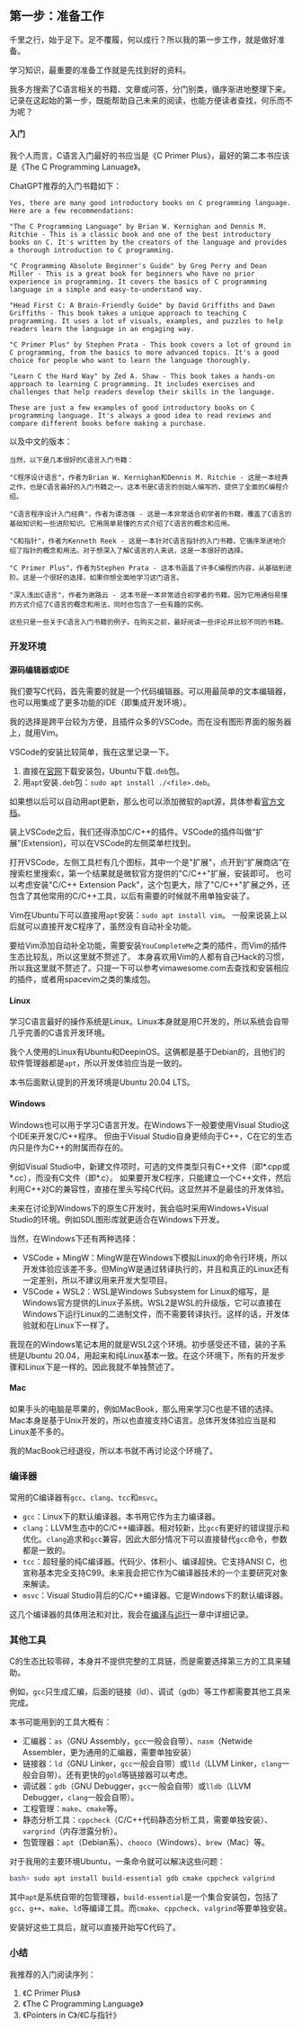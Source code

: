 ## 第一步：准备工作

千里之行，始于足下。足不覆履，何以成行？所以我的第一步工作，就是做好准备。

学习知识，最重要的准备工作就是先找到好的资料。

我多方搜索了C语言相关的书籍、文章或问答，分门别类，循序渐进地整理下来。
记录在这起始的第一步，既能帮助自己未来的阅读，也能方便读者查找，何乐而不为呢？



#### 入门

我个人而言，C语言入门最好的书应当是《C Primer Plus》，最好的第二本书应该是《The C Programming Lanuage》。

ChatGPT推荐的入门书籍如下：

```
Yes, there are many good introductory books on C programming language. Here are a few recommendations:

"The C Programming Language" by Brian W. Kernighan and Dennis M. Ritchie - This is a classic book and one of the best introductory books on C. It's written by the creators of the language and provides a thorough introduction to C programming.

"C Programming Absolute Beginner's Guide" by Greg Perry and Dean Miller - This is a great book for beginners who have no prior experience in programming. It covers the basics of C programming language in a simple and easy-to-understand way.

"Head First C: A Brain-Friendly Guide" by David Griffiths and Dawn Griffiths - This book takes a unique approach to teaching C programming. It uses a lot of visuals, examples, and puzzles to help readers learn the language in an engaging way.

"C Primer Plus" by Stephen Prata - This book covers a lot of ground in C programming, from the basics to more advanced topics. It's a good choice for people who want to learn the language thoroughly.

"Learn C the Hard Way" by Zed A. Shaw - This book takes a hands-on approach to learning C programming. It includes exercises and challenges that help readers develop their skills in the language.

These are just a few examples of good introductory books on C programming language. It's always a good idea to read reviews and compare different books before making a purchase.
```

以及中文的版本：

```
当然，以下是几本很好的C语言入门书籍：

"C程序设计语言"，作者为Brian W. Kernighan和Dennis M. Ritchie - 这是一本经典之作，也是C语言最好的入门书籍之一。这本书是C语言的创始人编写的，提供了全面的C编程介绍。

"C语言程序设计入门经典"，作者为谭浩强 - 这是一本非常适合初学者的书籍，覆盖了C语言的基础知识和一些进阶知识。它用简单易懂的方式介绍了C语言的概念和应用。

"C和指针"，作者为Kenneth Reek - 这是一本针对C语言指针的入门书籍，它循序渐进地介绍了指针的概念和用法。对于想深入了解C语言的人来说，这是一本很好的选择。

"C Primer Plus"，作者为Stephen Prata - 这本书涵盖了许多C编程的内容，从基础到进阶。这是一个很好的选择，如果你想全面地学习这门语言。

"深入浅出C语言"，作者为谢路云 - 这本书是一本非常适合初学者的书籍，因为它用通俗易懂的方式介绍了C语言的概念和用法，同时也包含了一些有趣的实例。

这些只是一些关于C语言入门书籍的例子。在购买之前，最好阅读一些评论并比较不同的书籍。
```

### 开发环境

#### 源码编辑器或IDE

我们要写C代码，首先需要的就是一个代码编辑器。可以用最简单的文本编辑器，也可以用集成了更多功能的IDE（即集成开发环境）。

我的选择是跨平台较为方便，且插件众多的VSCode。而在没有图形界面的服务器上，就用Vim。

VSCode的安装比较简单，我在这里记录一下。

1. 直接在[官网](https://code.visualstudio.com/)下载安装包，Ubuntu下载`.deb`包。
2. 用`apt`安装`.deb`包：`sudo apt install ./<file>.deb`。

如果想以后可以自动用apt更新，那么也可以添加微软的apt源，具体参看[官方文档](https://code.visualstudio.com/docs/setup/linux)。

装上VSCode之后，我们还得添加C/C++的插件。VSCode的插件叫做“扩展”(Extension)，可以在VSCode的左侧菜单栏找到。

打开VSCode，左侧工具栏有几个图标，其中一个是"扩展"，点开到“扩展商店”在搜索栏里搜索`C`，第一个结果就是微软官方提供的"C/C++"扩展，安装即可。
也可以考虑安装"C/C++ Extension Pack"，这个包更大，除了"C/C++"扩展之外，还包含了其他常用的C/C++工具，以后有需要的时候就不用单独安装了。

Vim在Ubuntu下可以直接用`apt`安装：`sudo apt install vim`。
一般来说装上以后就可以直接开发C程序了，虽然没有自动补全功能。

要给Vim添加自动补全功能，需要安装`YouCompleteMe`之类的插件，而Vim的插件生态比较乱，所以这里就不赘述了。
本身喜欢用Vim的人都有自己Hack的习惯，所以我这里就不赘述了。只提一下可以参考vimawesome.com去查找和安装相应的插件，或者用spacevim之类的集成包。

#### Linux

学习C语言最好的操作系统是Linux。Linux本身就是用C开发的，所以系统会自带几乎完善的C语言开发环境。

我个人使用的Linux有Ubuntu和DeepinOS。这俩都是基于Debian的，且他们的软件管理器都是`apt`，所以开发体验应当是一致的。

本书后面默认提到的开发环境是Ubuntu 20.04 LTS。

#### Windows

Windows也可以用于学习C语言开发。在Windows下一般要使用Visual Studio这个IDE来开发C/C++程序。
但由于Visual Studio自身更倾向于C++，C在它的生态内只是作为C++的附属而存在的。

例如Visual Studio中，新建文件项时，可选的文件类型只有C++文件（即*.cpp或*.cc），而没有C文件（即*.c）。
如果要开发C程序，只能建立一个C++文件，然后利用C++对C的兼容性，直接在里头写纯C代码。这显然并不是最佳的开发体验。

未来在讨论到Windows下的原生C开发时，我会临时采用Windows+Visual Studio的环境。例如SDL图形库就更适合在Windows下开发。

当然，在Windows下还有两种选择：

- VSCode + MingW：MingW是在Windows下模拟Linux的命令行环境，所以开发体验应该差不多。但MingW是通过转译执行的，并且和真正的Linux还有一定差别，所以不建议用来开发大型项目。
- VSCode + WSL2：WSL是Windows Subsystem for Linux的缩写，是Windows官方提供的Linux子系统。WSL2是WSL的升级版，它可以直接在Windows下运行Linux的二进制文件，而不需要转译执行。这样的话，开发体验就和在Linux下一样了。

我现在的Windows笔记本用的就是WSL2这个环境。初步感受还不错，装的子系统是Ubuntu 20.04，用起来和纯Linux基本一致。在这个环境下，所有的开发步骤和Linux下是一样的。因此我就不单独赘述了。

#### Mac

如果手头的电脑是苹果的，例如MacBook，那么用来学习C也是不错的选择。
Mac本身是基于Unix开发的，所以也直接支持C语言。总体开发体验应当是和Linux差不多的。

我的MacBook已经退役，所以本书就不再讨论这个环境了。


### 编译器

常用的C编译器有`gcc`、`clang`、`tcc`和`msvc`。

- `gcc`：Linux下的默认编译器。本书用它作为主力编译器。
- `clang`：LLVM生态中的C/C++编译器。相对较新，比`gcc`有更好的错误提示和优化。`clang`追求和`gcc`兼容，因此大部分情况下可以直接替代`gcc`命令，参数都是一致的。
- `tcc`：超轻量的纯C编译器。代码少、体积小、编译超快。它支持ANSI C，也宣称基本完全支持C99。未来我会把它作为C编译器技术的一个主要研究对象来解读。
- `msvc`：Visual Studio背后的C/C++编译器。它是Windows下的默认编译器。

这几个编译器的具体用法和对比，我会在[编译与运行](./编译与运行.md)一章中详细记录。


### 其他工具

C的生态比较零碎，本身并不提供完整的工具链，而是需要选择第三方的工具来辅助。

例如，`gcc`只生成汇编，后面的链接（ld）、调试（gdb）等工作都需要其他工具来完成。

本书可能用到的工具大概有：

- 汇编器：`as`（GNU Assembly，`gcc`一般会自带）、`nasm`（Netwide Assembler，更为通用的汇编器，需要单独安装）
- 链接器：`ld`（GNU Linker，`gcc`一般会自带）或`lld`（LLVM Linker，`clang`一般会自带）。还有更快的`gold`等链接器可以考虑。
- 调试器：`gdb`（GNU Debugger，`gcc`一般会自带）或`lldb`（LLVM Debugger，`clang`一般会自带）。
- 工程管理：`make`、`cmake`等。
- 静态分析工具：`cppcheck`（C/C++代码静态分析工具，需要单独安装）、`vargrind`（内存泄露分析）。
- 包管理器：`apt`（Debian系）、`chooco`（Windows）、`brew`（Mac）等。

对于我用的主要环境Ubuntu，一条命令就可以解决这些问题：

```bash
bash> sudo apt install build-essential gdb cmake cppcheck valgrind
```

其中`apt`是系统自带的包管理器，`build-essential`是一个集合安装包，包括了`gcc`、`g++`、`make`、`ld`等编译工具。而`cmake`、`cppcheck`、`valgrind`等要单独安装。

安装好这些工具后，就可以直接开始写C代码了。

### 小结

我推荐的入门阅读序列：

1. 《C Primer Plus》
2. 《The C Programming Language》
3. 《Pointers in C》/《C与指针》